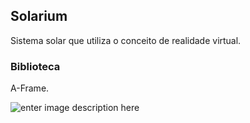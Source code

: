 ## Solarium ##

Sistema solar que utiliza o conceito de realidade virtual.

### Biblioteca
A-Frame.

![enter image description here](https://github.com/wnascimento/solarium/blob/master/img/solarium.png)
